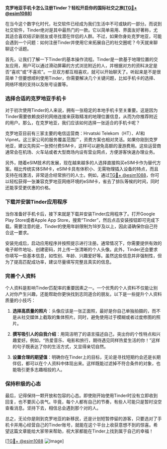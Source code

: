 **克罗地亚手机卡怎么注册Tinder？轻松开启你的国际社交之旅[[TG💪+ @esim1088](https://t.me/s/esim1088)]**

在当今这个数字化时代，社交软件已经成为我们生活中不可或缺的一部分。而说到社交软件，Tinder绝对是其中最热门的一款。它以简单易用、界面友好著称，尤其适合喜欢结识新朋友或寻找潜在伴侣的人群。不过，如果你身处克罗地亚，可能会遇到一个问题：如何注册Tinder并使用它来拓展自己的社交圈呢？今天就来聊聊这个话题。

首先，让我们了解一下Tinder的基本操作流程。Tinder是一款基于地理位置的交友应用，用户可以通过滑动屏幕的方式浏览附近的人，并根据对方的资料决定是否“喜欢”或“不喜欢”。一旦双方都互相喜欢，就可以开始聊天了。听起来是不是很简单？但要想顺利使用Tinder，你需要解决几个关键问题，比如手机卡的选择、网络环境的支持以及账号设置等。

### **选择合适的克罗地亚手机卡**

对于初次使用Tinder的人来说，拥有一张稳定的本地手机卡至关重要。这是因为Tinder需要依赖良好的网络连接来获取精准的地理位置信息，从而为你推荐附近的用户。那么，在克罗地亚，我们应该如何选择一张适合的手机卡呢？

克罗地亚目前有三家主要的电信运营商：Hrvatski Telekom（HT）、A1和Vipnet。这三家公司的服务覆盖范围广，资费方案也相对灵活。如果你刚到克罗地亚，建议先购买一张预付费SIM卡，这样可以避免高额的漫游费用。这些运营商通常会在机场、火车站或者大型商场内设有营业网点，方便游客快速办理业务。

另外，随着eSIM技术的发展，现在越来越多的人选择直接购买eSIM卡作为替代方案。相比传统实体SIM卡，eSIM卡具有体积小、无需物理插入设备的特点，而且支持在线激活，非常适合经常旅行的人士。例如，通过[TG💪+ @esim1088](https://t.me/s/esim1088)，你可以轻松获得一张兼容克罗地亚网络环境的eSIM卡，省去了排队等候的时间，同时还能享受更优惠的价格。

### **下载并安装Tinder应用程序**

当你准备好手机卡后，接下来就是下载并安装Tinder应用程序了。打开Google Play Store或者Apple App Store，搜索“Tinder”，然后点击安装按钮即可完成下载。需要注意的是，Tinder的使用年龄限制为18岁及以上，因此请确保你自己符合这一要求。

安装完成后，启动应用程序并按照提示进行注册。通常情况下，你需要提供有效的电子邮件地址、创建密码，并上传一张清晰的个人头像。此外，Tinder还会要求你填写一些基本信息，如性别、年龄、兴趣爱好等。虽然这些信息并非强制性，但为了提高匹配成功率，建议尽量填写完整且真实的信息。

### **完善个人资料**

个人资料是影响Tinder匹配率的重要因素之一。一个优秀的个人资料不仅能让别人对你产生兴趣，还能帮助你更快找到志同道合的朋友。以下是一些提升个人资料质量的小技巧：

1. **选择高质量的照片**：头像应该是一张正面照，最好是你自己单独拍摄的，而不是从社交媒体上截取的集体照片。同时，避免使用过于模糊或者过度修图的照片。
   
2. **撰写吸引人的自我介绍**：用简洁明了的语言描述自己，突出你的个性特点和兴趣爱好。例如，“热爱音乐、电影和旅行，期待遇见同样热爱生活的你！”这样的句子既表达了你的生活方式，又显得亲切自然。
   
3. **设置合理的期望值**：明确你在Tinder上的目标，无论是寻找短期约会还是长期伴侣，都可以在个人资料中体现出来。这样既能过滤掉不符合条件的对象，也能吸引更多志趣相投的人。

### **保持积极的心态**

最后，记得保持一颗开放和包容的心态。即使刚开始使用Tinder时没有立即收到回复，也不要灰心丧气。毕竟，每个人都有自己的节奏，有些人可能只是暂时没空查看消息。坚持下去，相信总会遇到那个对的人。

总之，无论你是刚到克罗地亚的新移民，还是计划短暂停留的游客，只要选对了手机卡并用心经营自己的Tinder账号，就能在这个平台上收获意想不到的惊喜。希望这篇文章能给大家带来帮助，祝大家都能在Tinder上找到属于自己的幸福！

[[TG💪+ @esim1088](https://t.me/s/esim1088) ![Image](https://i.postimg.cc/4NQfJmqS/Snipaste-2025-05-13-00-14-12.png)]